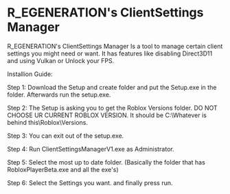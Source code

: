 # **R_EGENERATlON's ClientSettings Manager**
R_EGENERATlON's ClientSettings Manager Is a tool to manage certain client settings you might need or want. It has features like disabling Direct3D11 and using Vulkan or Unlock your FPS.

Installion Guide: 

Step 1: Download the Setup and create folder and put the Setup.exe in the folder. Afterwards run the setup.exe.

Step 2: The Setup is asking you to get the Roblox Versions folder. DO NOT CHOOSE UR CURRENT ROBLOX VERSION. It should be C:\Whatever is behind this\Roblox\Versions.

Step 3: You can exit out of the setup.exe.

Step 4: Run ClientSettingsManagerV1.exe as Administrator.

Step 5: Select the most up to date folder. (Basically the folder that has RobloxPlayerBeta.exe and all the exe's)

Step 6: Select the Settings you want. and finally press run. 

